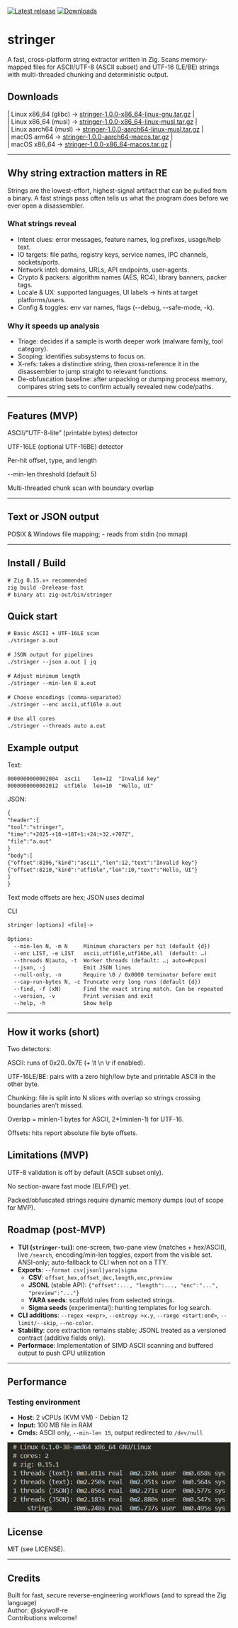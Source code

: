 [![Latest release](https://img.shields.io/github/v/release/Skywolf-re/stringer?sort=semver)](https://github.com/Skywolf-re/stringer/releases)
[![Downloads](https://img.shields.io/github/downloads/SkyWolf-re/stringer/total.svg)](https://github.com/SkyWolf-re/stringer/releases)
# stringer

A fast, cross-platform string extractor written in Zig. Scans memory-mapped files for ASCII/UTF-8 (ASCII subset) and UTF-16 (LE/BE) strings with multi-threaded chunking and deterministic output.

## Downloads

| Linux x86_64 (glibc) -> [stringer-1.0.0-x86_64-linux-gnu.tar.gz](https://github.com/Skywolf-re/stringer/releases/latest/download/stringer-1.0.0-x86_64-linux-gnu.tar.gz) |  
| Linux x86_64 (musl) -> [stringer-1.0.0-x86_64-linux-musl.tar.gz](https://github.com/Skywolf-re/stringer/releases/latest/download/stringer-1.0.0-x86_64-linux-musl.tar.gz) |  
| Linux aarch64 (musl) -> [stringer-1.0.0-aarch64-linux-musl.tar.gz](https://github.com/Skywolf-re/stringer/releases/latest/download/stringer-1.0.0-aarch64-linux-musl.tar.gz) |  
| macOS arm64 -> [stringer-1.0.0-aarch64-macos.tar.gz](https://github.com/Skywolf-re/stringer/releases/latest/download/stringer-1.0.0-aarch64-macos.tar.gz) |  
| macOS x86_64 -> [stringer-1.0.0-x86_64-macos.tar.gz](https://github.com/Skywolf-re/stringer/releases/latest/download/stringer-1.0.0-x86_64-macos.tar.gz) |  

--- 

## Why string extraction matters in RE

Strings are the lowest-effort, highest-signal artifact that can be pulled from a binary. A fast strings pass often tells us what the program does before we ever open a disassembler.

### What strings reveal

- Intent clues: error messages, feature names, log prefixes, usage/help text.
- IO targets: file paths, registry keys, service names, IPC channels, sockets/ports.
- Network intel: domains, URLs, API endpoints, user-agents.
- Crypto & packers: algorithm names (AES, RC4), library banners, packer tags.
- Locale & UX: supported languages, UI labels → hints at target platforms/users.
- Config & toggles: env var names, flags (--debug, --safe-mode, -k).

### Why it speeds up analysis

- Triage: decides if a sample is worth deeper work (malware family, tool category).
- Scoping: identifies subsystems to focus on.
- X-refs: takes a distinctive string, then cross-reference it in the disassembler to jump straight to relevant functions.
- De-obfuscation baseline: after unpacking or dumping process memory, compares string sets to confirm actually revealed new code/paths.

---

## Features (MVP)

ASCII/“UTF-8-lite” (printable bytes) detector

UTF-16LE (optional UTF-16BE) detector

Per-hit offset, type, and length

--min-len threshold (default 5)

Multi-threaded chunk scan with boundary overlap

---

## Text or JSON output

POSIX & Windows file mapping; - reads from stdin (no mmap)

---

## Install / Build
```
# Zig 0.15.x+ recommended
zig build -Drelease-fast
# binary at: zig-out/bin/stringer
```

## Quick start
```
# Basic ASCII + UTF-16LE scan
./stringer a.out

# JSON output for pipelines
./stringer --json a.out | jq

# Adjust minimum length
./stringer --min-len 8 a.out

# Choose encodings (comma-separated)
./stringer --enc ascii,utf16le a.out

# Use all cores
./stringer --threads auto a.out
```

## Example output

Text:

```
0000000000002004  ascii    len=12  "Invalid key"
0000000000002012  utf16le  len=10  "Hello, UI"
```

JSON:

```
{
"header":{
"tool":"stringer",
"time":"+2025-+10-+18T+1:+24:+32.+707Z",
"file":"a.out"
}
"body":[
{"offset":8196,"kind":"ascii","len":12,"text":"Invalid key"}
{"offset":8210,"kind":"utf16le","len":10,"text":"Hello, UI"}
]
}
```

Text mode offsets are hex; JSON uses decimal  

CLI
```
stringer [options] <file|->

Options:
  --min-len N, -m N     Minimum characters per hit (default {d})
  --enc LIST, -e LIST   ascii,utf16le,utf16be,all  (default: …)
  --threads N|auto, -t  Worker threads (default: …; auto=#cpus)
  --json, -j            Emit JSON lines
  --null-only, -n       Require \0 / 0x0000 terminator before emit
  --cap-run-bytes N, -c Truncate very long runs (default {d})
  --find, -f (xN)       Find the exact string match. Can be repeated
  --version, -v         Print version and exit
  --help, -h            Show help
```

---

## How it works (short)

Two detectors:

ASCII: runs of 0x20..0x7E (+ \t \n \r if enabled).

UTF-16LE/BE: pairs with a zero high/low byte and printable ASCII in the other byte.

Chunking: file is split into N slices with overlap so strings crossing boundaries aren’t missed.

Overlap = minlen-1 bytes for ASCII, 2*(minlen-1) for UTF-16.

Offsets: hits report absolute file byte offsets.

## Limitations (MVP)

UTF-8 validation is off by default (ASCII subset only).

No section-aware fast mode (ELF/PE) yet.

Packed/obfuscated strings require dynamic memory dumps (out of scope for MVP).  

## Roadmap (post-MVP)  

- **TUI (`stringer-tui`)**: one-screen, two-pane view (matches + hex/ASCII), live `/search`, encoding/min-len toggles, export from the visible set. ANSI-only; auto-fallback to CLI when not on a TTY.  
- **Exports**: `--format csv|jsonl|yara|sigma`  
  - **CSV**: `offset_hex,offset_dec,length,enc,preview`  
  - **JSONL** (stable API): `{"offset":..., "length":..., "enc":"...", "preview":"..."}`  
  - **YARA seeds**: scaffold rules from selected strings.  
  - **Sigma seeds** (experimental): hunting templates for log search.  
- **CLI additions**: `--regex <expr>`, `--entropy >x.y`, `--range <start:end>`, `--limit/--skip`, `--no-color`.  
- **Stability**: core extraction remains stable; JSONL treated as a versioned contract (additive fields only).  
- **Performace**: Implementation of SIMD ASCII scanning and buffered output to push CPU utilization  

--- 

## Performance

### Testing environment  

- **Host:** 2 vCPUs (KVM VM) - Debian 12  
- **Input:** 100 MB file in RAM
- **Cmds:** ASCII only, `--min-len 15`, output redirected to `/dev/null`

![performance](docs/images/perf_comparison.png)

## License

MIT (see LICENSE).  

---

## Credits

Built for fast, secure reverse-engineering workflows (and to spread the Zig language)   
Author: @skywolf-re  
Contributions welcome!
